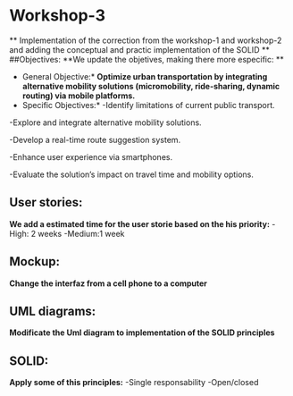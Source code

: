 # Workshop-3
** Implementation of the correction from the workshop-1 and workshop-2 and adding the conceptual and practic implementation of the SOLID **
##Objectives:
**We update the objetives, making there more especific: **
* General Objective:* **Optimize urban transportation by integrating alternative mobility solutions (micromobility, ride-sharing, dynamic routing) via mobile platforms.**
* Specific Objectives:*
-Identify limitations of current public transport.

-Explore and integrate alternative mobility solutions.

-Develop a real-time route suggestion system.

-Enhance user experience via smartphones.

-Evaluate the solution’s impact on travel time and mobility options.
## User stories:
**We add a estimated time for the user storie based on the his priority:**
-High: 2 weeks
-Medium:1 week
## Mockup:
**Change the interfaz from a cell phone to a computer**
## UML diagrams:
**Modificate the Uml diagram to implementation of the SOLID principles**
## SOLID:
**Apply some of this principles:**
-Single responsability
-Open/closed
